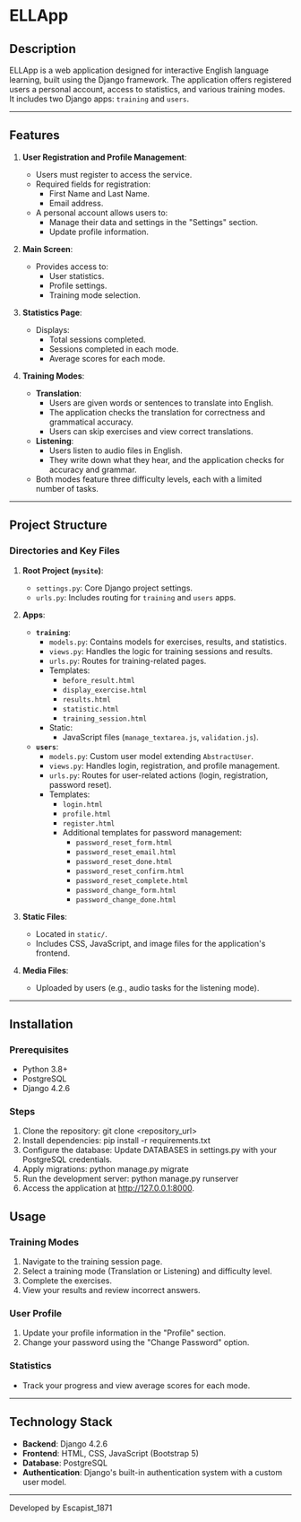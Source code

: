 # ELLApp

## Description
ELLApp is a web application designed for interactive English language learning, built using the Django framework. The application offers registered users a personal account, access to statistics, and various training modes. It includes two Django apps: `training` and `users`.

---

## Features
1. **User Registration and Profile Management**:
   - Users must register to access the service.
   - Required fields for registration:
     - First Name and Last Name.
     - Email address.
   - A personal account allows users to:
     - Manage their data and settings in the "Settings" section.
     - Update profile information.

2. **Main Screen**:
   - Provides access to:
     - User statistics.
     - Profile settings.
     - Training mode selection.

3. **Statistics Page**:
   - Displays:
     - Total sessions completed.
     - Sessions completed in each mode.
     - Average scores for each mode.

4. **Training Modes**:
   - **Translation**:
     - Users are given words or sentences to translate into English.
     - The application checks the translation for correctness and grammatical accuracy.
     - Users can skip exercises and view correct translations.
   - **Listening**:
     - Users listen to audio files in English.
     - They write down what they hear, and the application checks for accuracy and grammar.
   - Both modes feature three difficulty levels, each with a limited number of tasks.

---

## Project Structure
### Directories and Key Files
1. **Root Project (`mysite`)**:
   - `settings.py`: Core Django project settings.
   - `urls.py`: Includes routing for `training` and `users` apps.

2. **Apps**:
   - **`training`**:
     - `models.py`: Contains models for exercises, results, and statistics.
     - `views.py`: Handles the logic for training sessions and results.
     - `urls.py`: Routes for training-related pages.
     - Templates:
       - `before_result.html`
       - `display_exercise.html`
       - `results.html`
       - `statistic.html`
       - `training_session.html`
     - Static:
       - JavaScript files (`manage_textarea.js`, `validation.js`).
   - **`users`**:
     - `models.py`: Custom user model extending `AbstractUser`.
     - `views.py`: Handles login, registration, and profile management.
     - `urls.py`: Routes for user-related actions (login, registration, password reset).
     - Templates:
       - `login.html`
       - `profile.html`
       - `register.html`
       - Additional templates for password management:
         - `password_reset_form.html`
         - `password_reset_email.html`
         - `password_reset_done.html`
         - `password_reset_confirm.html`
         - `password_reset_complete.html`
         - `password_change_form.html`
         - `password_change_done.html`

3. **Static Files**:
   - Located in `static/`.
   - Includes CSS, JavaScript, and image files for the application's frontend.

4. **Media Files**:
   - Uploaded by users (e.g., audio tasks for the listening mode).

---

## Installation

### Prerequisites
- Python 3.8+
- PostgreSQL
- Django 4.2.6

### Steps
1. Clone the repository:
   git clone <repository_url>
2. Install dependencies:
   pip install -r requirements.txt
3. Configure the database: 
   Update DATABASES in settings.py with your PostgreSQL credentials.
4. Apply migrations:
   python manage.py migrate
5. Run the development server:
   python manage.py runserver
6. Access the application at http://127.0.0.1:8000.

## Usage

### Training Modes
1. Navigate to the training session page.
2. Select a training mode (Translation or Listening) and difficulty level.
3. Complete the exercises.
4. View your results and review incorrect answers.

### User Profile
1. Update your profile information in the "Profile" section.
2. Change your password using the "Change Password" option.

### Statistics
- Track your progress and view average scores for each mode.

---

## Technology Stack
- **Backend**: Django 4.2.6
- **Frontend**: HTML, CSS, JavaScript (Bootstrap 5)
- **Database**: PostgreSQL
- **Authentication**: Django's built-in authentication system with a custom user model.

---

Developed by Escapist_1871

